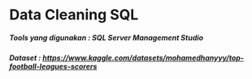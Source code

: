 # Data Cleaning SQL


##### Tools yang digunakan : SQL Server Management Studio
##### Dataset : https://www.kaggle.com/datasets/mohamedhanyyy/top-football-leagues-scorers
